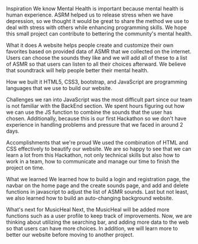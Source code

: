 Inspiration
We know Mental Health is important because mental health is human experience. ASRM helped us to release stress when we have depression, so we thought it would be great to share the method we use to deal with stress with others while enhancing programming skills. We hope this small project can contribute to bettering the community's mental health.

What it does
A website helps people create and customize their own favorites based on provided data of ASMR that we collected on the internet. Users can choose the sounds they like and we will add all of these to a list of ASMR so that users can listen to all their choices afterward. We believe that soundtrack will help people better their mental health.

How we built it
HTML5, CSS3, bootstrap, and JavaScript are programming languages that we use to build our website.

Challenges we ran into
JavaScript was the most difficult part since our team is not familiar with the BackEnd section. We spent hours figuring out how we can use the JS function to combine the sounds that the user has chosen. Additionally, because this is our first Hackathon so we don't have experience in handling problems and pressure that we faced in around 2 days.

Accomplishments that we're proud
We used the combination of HTML and CSS effectively to beautify our website. We are so happy to see that we can learn a lot from this Hackathon, not only technical skills but also how to work in a team, how to communicate and manage our time to finish the project on time.

What we learned
We learned how to build a login and registration page, the navbar on the home page and the create sounds page, and add and delete functions in javascript to adjust the list of ASMR sounds. Last but not least, we also learned how to build an auto-changing background website.

What's next for MusicHeal
Next, the MusicHeal will be added more functions such as a user profile to keep track of improvements. Now, we are thinking about utilizing the searching bar, and adding more data to the web so that users can have more choices. In addition, we will learn more to better our website before moving to another project.
